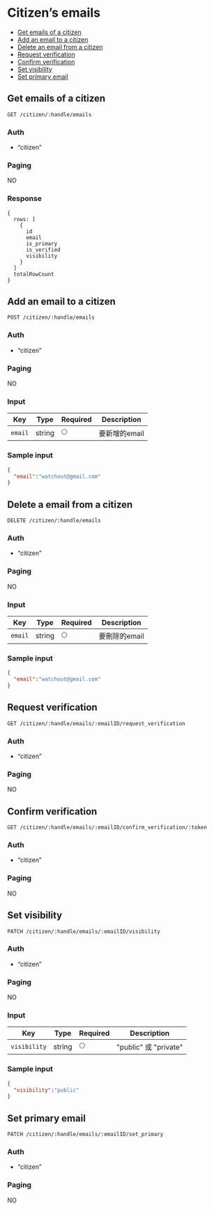 # Citizen’s emails

- [Get emails of a citizen](#get-citizens-emails)
- [Add an email to a citizen](#add-an-email-to-a-citizen)
- [Delete an email from a citizen](#delete-an-email-from-a-citizen)
- [Request verification](#request-verification)
- [Confirm verification](#confirm-verification)
- [Set visibility](#set-visibility)
- [Set primary email](#set-primary-email)

## Get emails of a citizen
```
GET /citizen/:handle/emails
```

### Auth
- “citizen”

### Paging
NO

### Response
```
{
  rows: [
    {
      id
      email
      is_primary
      is_verified
      visibility
    }
  ]
  totalRowCount
}
```

## Add an email to a citizen
```
POST /citizen/:handle/emails
```

### Auth
- “citizen”

### Paging
NO

### Input

| Key | Type | Required | Description |
| --- | --- | --- | --- |
| `email` | string | 🌕 | 要新增的email |

### Sample input
```json
{
  "email":"watchout@gmail.com"
}
```

## Delete a email from a citizen

```
DELETE /citizen/:handle/emails
```

### Auth
- “citizen”

### Paging
NO

### Input

| Key | Type | Required | Description |
| --- | --- | --- | --- |
| `email` | string | 🌕 | 要刪除的email |

### Sample input
```json
{
  "email":"watchout@gmail.com"
}
```

## Request verification
```
GET /citizen/:handle/emails/:emailID/request_verification
```

### Auth
- “citizen”

### Paging
NO

## Confirm verification
```
GET /citizen/:handle/emails/:emailID/confirm_verification/:token
```

### Auth
- “citizen”

### Paging
NO

## Set visibility
```
PATCH /citizen/:handle/emails/:emailID/visibility
```

### Auth
- “citizen”

### Paging
NO

### Input

| Key | Type | Required | Description |
| --- | --- | --- | --- |
| `visibility` | string | 🌕 | "public" 或 "private" |

### Sample input
```json
{
  "visibility":"public"
}
```

## Set primary email
```
PATCH /citizen/:handle/emails/:emailID/set_primary
```

### Auth
- “citizen”

### Paging
NO
